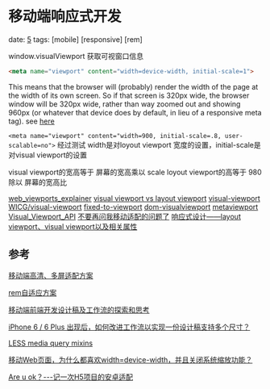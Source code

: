 # 移动端响应式开发
date: [5]
tags: [mobile] [responsive] [rem]




window.visualViewport 获取可视窗口信息

```html
<meta name="viewport" content="width=device-width, initial-scale=1">
```
This means that the browser will (probably) render the width of the page at the width of its own screen.
So if that screen is 320px wide, the browser window will be 320px wide, rather than way zoomed out and showing 960px
(or whatever that device does by default, in lieu of a responsive meta tag). see [here][100]

`<meta name="viewport" content="width=900, initial-scale=.8, user-scalable=no">`
经过测试 width是对loyout viewport 宽度的设置，initial-scale是对visual viewport的设置

visual viewport的宽高等于 屏幕的宽高乘以 scale
loyout viewport的高等于 980 除以 屏幕的宽高比

[web_viewports_explainer](https://github.com/bokand/bokand.github.io/blob/master/web_viewports_explainer.md)
[visual viewport vs layout viewport](https://bokand.github.io/viewport/index.html)
[visual-viewport](https://visual-viewport.glitch.me/)
[WICG/visual-viewport](https://github.com/WICG/visual-viewport)
[fixed-to-viewport](https://wicg.github.io/visual-viewport/examples/fixed-to-viewport.html)
[dom-visualviewport](https://wicg.github.io/visual-viewport/#dom-visualviewport)
[metaviewport](https://www.quirksmode.org/mobile/metaviewport/)
[Visual_Viewport_API](https://developer.mozilla.org/en-US/docs/Web/API/Visual_Viewport_API)
[不要再问我移动适配的问题了](https://segmentfault.com/a/1190000017784801)
[响应式设计——layout viewport、visual viewport以及相关属性](https://www.jianshu.com/p/fb982ea8dce3)


## 参考
[移动端高清、多屏适配方案][1]

[rem自适应方案][2]

[移动端前端开发设计稿及工作流的探索和思考][3]

[iPhone 6 / 6 Plus 出现后，如何改进工作流以实现一份设计稿支持多个尺寸？][4]

[LESS media query mixins][5]

[移动Web页面，为什么都喜欢width=device-width，并且关闭系统缩放功能？][6]

[Are u ok？---记一次H5项目的安卓适配][7]

[1]:http://div.io/topic/1092#devtoutiao.com/16 "移动端高清、多屏适配方案"
[2]:https://github.com/imweb/mobile/issues/3  "rem自适应方案"
[3]:http://www.haorooms.com/post/ydd_qd_workflow "移动端前端开发设计稿及工作流的探索和思考"
[4]:https://www.zhihu.com/question/25308946 "iPhone 6 / 6 Plus 出现后，如何改进工作流以实现一份设计稿支持多个尺寸？"
[5]:http://simbo.github.io/2014/03/less-media-query-mixins.html "LESS media query mixins"
[6]:https://segmentfault.com/q/1010000000305316 "移动Web页面，为什么都喜欢width=device-width，并且关闭系统缩放功能？"
[7]:http://taobaofed.org/blog/2015/10/28/auto-layout-in-h5-project/ "Are u ok？---记一次H5项目的安卓适配"

[100]:https://css-tricks.com/snippets/html/responsive-meta-tag/
